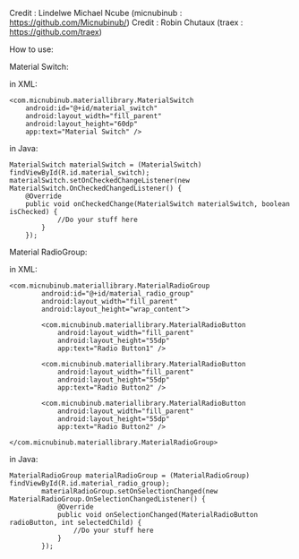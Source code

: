 Credit : Lindelwe Michael Ncube (micnubinub : https://github.com/Micnubinub/)
Credit : Robin Chutaux (traex : https://github.com/traex)

How to use:

Material Switch:

  in XML:

    <com.micnubinub.materiallibrary.MaterialSwitch
        android:id="@+id/material_switch"
        android:layout_width="fill_parent"
        android:layout_height="60dp"
        app:text="Material Switch" />

  in Java:

    MaterialSwitch materialSwitch = (MaterialSwitch) findViewById(R.id.material_switch);
    materialSwitch.setOnCheckedChangeListener(new MaterialSwitch.OnCheckedChangedListener() {
        @Override
        public void onCheckedChange(MaterialSwitch materialSwitch, boolean isChecked) {
                //Do your stuff here
            }
        });


Material RadioGroup:

  in XML:

    <com.micnubinub.materiallibrary.MaterialRadioGroup
            android:id="@+id/material_radio_group"
            android:layout_width="fill_parent"
            android:layout_height="wrap_content">

            <com.micnubinub.materiallibrary.MaterialRadioButton
                android:layout_width="fill_parent"
                android:layout_height="55dp"
                app:text="Radio Button1" />

            <com.micnubinub.materiallibrary.MaterialRadioButton
                android:layout_width="fill_parent"
                android:layout_height="55dp"
                app:text="Radio Button2" />

            <com.micnubinub.materiallibrary.MaterialRadioButton
                android:layout_width="fill_parent"
                android:layout_height="55dp"
                app:text="Radio Button2" />

    </com.micnubinub.materiallibrary.MaterialRadioGroup>

  in Java:

    MaterialRadioGroup materialRadioGroup = (MaterialRadioGroup) findViewById(R.id.material_radio_group);
            materialRadioGroup.setOnSelectionChanged(new MaterialRadioGroup.OnSelectionChangedListener() {
                @Override
                public void onSelectionChanged(MaterialRadioButton radioButton, int selectedChild) {
                    //Do your stuff here
                }
            });

